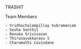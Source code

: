 TRASHIT


 Team Members
 
	- Vridhachalempillay Subramaniam
	- Sesha Senthil
	- Renuka Srivivasan
	- Thirunavukkarasu S
	- Charumathi Covindane
	